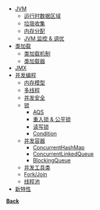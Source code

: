 * [JVM]()
  * [运行时数据区域](./JVM/runtime-memory-region.md)
  * [垃圾收集](./JVM/gc.md)
  * [内存分配](./JVM/memory-allocate.md)
  * [JVM 监控 & 调优](./JVM/tuning.md)
* [类加载]()
  * [类加载机制](./ClassLoader/class-load.md)
  * [类加载器](./ClassLoader/loader.md)
* [JMX](./JMX/jmx.md)
* [并发编程]()
  * [内存模型](./Concurrent/memory-model.md)
  * [多线程](./Concurrent/multi-thread.md)
  * [并发安全](./Concurrent/concurrent-safe.md)
  * [锁]()
    * [AQS](./Concurrent/lock/aqs.md)
  	* [重入锁 & 公平锁](./Concurrent/lock/reentrantLock.md)
  	* [读写锁](./Concurrent/lock/readWriteLock.md)
  	* [Condition](./Concurrent/lock/condition.md)
  * [并发容器]()
    * [ConcurrentHashMap](./Concurrent/container/concurrentHashMap.md)
    * [ConcurrentLinkedQueue](./Concurrent/container/concurrentLinkedQueue.md)
    * [BlockingQueue](./Concurrent/container/blockingQueue.md)
  * [并发工具类](./Concurrent/concurrent-tools.md)
  * [Fork/Join](./Concurrent/fork-join.md)
  * [线程池](./Concurrent/thread-pool.md)
* [新特性](./feature.md)

**[Back](../../../)**